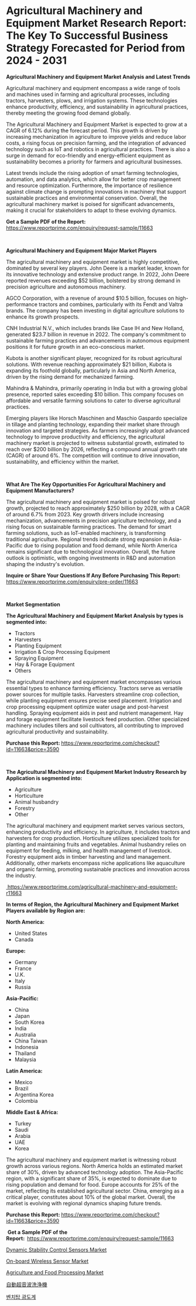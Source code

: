 <p><h1>Agricultural Machinery and Equipment Market Research Report: The Key To Successful Business Strategy Forecasted for Period from 2024 - 2031</h1></p><p><strong>Agricultural Machinery and Equipment Market Analysis and Latest Trends</strong></p>
<p><p>Agricultural machinery and equipment encompass a wide range of tools and machines used in farming and agricultural processes, including tractors, harvesters, plows, and irrigation systems. These technologies enhance productivity, efficiency, and sustainability in agricultural practices, thereby meeting the growing food demand globally.</p><p>The Agricultural Machinery and Equipment Market is expected to grow at a CAGR of 6.12% during the forecast period. This growth is driven by increasing mechanization in agriculture to improve yields and reduce labor costs, a rising focus on precision farming, and the integration of advanced technology such as IoT and robotics in agricultural practices. There is also a surge in demand for eco-friendly and energy-efficient equipment as sustainability becomes a priority for farmers and agricultural businesses.</p><p>Latest trends include the rising adoption of smart farming technologies, automation, and data analytics, which allow for better crop management and resource optimization. Furthermore, the importance of resilience against climate change is prompting innovations in machinery that support sustainable practices and environmental conservation. Overall, the agricultural machinery market is poised for significant advancements, making it crucial for stakeholders to adapt to these evolving dynamics.</p></p>
<p><strong>Get a Sample PDF of the Report:&nbsp;</strong> <a href="https://www.reportprime.com/enquiry/request-sample/11663">https://www.reportprime.com/enquiry/request-sample/11663</a></p>
<p>&nbsp;</p>
<p><strong>Agricultural Machinery and Equipment Major Market Players</strong></p>
<p><p>The agricultural machinery and equipment market is highly competitive, dominated by several key players. John Deere is a market leader, known for its innovative technology and extensive product range. In 2022, John Deere reported revenues exceeding $52 billion, bolstered by strong demand in precision agriculture and autonomous machinery. </p><p>AGCO Corporation, with a revenue of around $10.5 billion, focuses on high-performance tractors and combines, particularly with its Fendt and Valtra brands. The company has been investing in digital agriculture solutions to enhance its growth prospects.</p><p>CNH Industrial N.V., which includes brands like Case IH and New Holland, generated $23.7 billion in revenue in 2022. The company's commitment to sustainable farming practices and advancements in autonomous equipment positions it for future growth in an eco-conscious market.</p><p>Kubota is another significant player, recognized for its robust agricultural solutions. With revenue reaching approximately $21 billion, Kubota is expanding its foothold globally, particularly in Asia and North America, driven by the rising demand for mechanized farming.</p><p>Mahindra & Mahindra, primarily operating in India but with a growing global presence, reported sales exceeding $10 billion. This company focuses on affordable and versatile farming solutions to cater to diverse agricultural practices.</p><p>Emerging players like Horsch Maschinen and Maschio Gaspardo specialize in tillage and planting technology, expanding their market share through innovation and targeted strategies. As farmers increasingly adopt advanced technology to improve productivity and efficiency, the agricultural machinery market is projected to witness substantial growth, estimated to reach over $200 billion by 2026, reflecting a compound annual growth rate (CAGR) of around 6%. The competition will continue to drive innovation, sustainability, and efficiency within the market.</p></p>
<p>&nbsp;</p>
<p><strong>What Are The Key Opportunities For Agricultural Machinery and Equipment Manufacturers?</strong></p>
<p><p>The agricultural machinery and equipment market is poised for robust growth, projected to reach approximately $250 billion by 2028, with a CAGR of around 6.7% from 2023. Key growth drivers include increasing mechanization, advancements in precision agriculture technology, and a rising focus on sustainable farming practices. The demand for smart farming solutions, such as IoT-enabled machinery, is transforming traditional agriculture. Regional trends indicate strong expansion in Asia-Pacific due to rising population and food demand, while North America remains significant due to technological innovation. Overall, the future outlook is optimistic, with ongoing investments in R&D and automation shaping the industry's evolution.</p></p>
<p><strong>Inquire or Share Your Questions If Any Before Purchasing This Report:</strong> <a href="https://www.reportprime.com/enquiry/pre-order/11663">https://www.reportprime.com/enquiry/pre-order/11663</a></p>
<p>&nbsp;</p>
<p><strong>Market Segmentation</strong></p>
<p><strong>The Agricultural Machinery and Equipment Market Analysis by types is segmented into:</strong></p>
<p><ul><li>Tractors</li><li>Harvesters</li><li>Planting Equipment</li><li>Irrigation & Crop Processing Equipment</li><li>Spraying Equipment</li><li>Hay & Forage Equipment</li><li>Others</li></ul></p>
<p><p>The agricultural machinery and equipment market encompasses various essential types to enhance farming efficiency. Tractors serve as versatile power sources for multiple tasks. Harvesters streamline crop collection, while planting equipment ensures precise seed placement. Irrigation and crop processing equipment optimize water usage and post-harvest handling. Spraying equipment aids in pest and nutrient management. Hay and forage equipment facilitate livestock feed production. Other specialized machinery includes tillers and soil cultivators, all contributing to improved agricultural productivity and sustainability.</p></p>
<p><strong>Purchase this Report:&nbsp;</strong><a href="https://www.reportprime.com/checkout?id=11663&price=3590">https://www.reportprime.com/checkout?id=11663&price=3590</a></p>
<p>&nbsp;</p>
<p><strong>The Agricultural Machinery and Equipment Market Industry Research by Application is segmented into:</strong></p>
<p><ul><li>Agriculture</li><li>Horticulture</li><li>Animal husbandry</li><li>Forestry</li><li>Other</li></ul></p>
<p><p>The agricultural machinery and equipment market serves various sectors, enhancing productivity and efficiency. In agriculture, it includes tractors and harvesters for crop production. Horticulture utilizes specialized tools for planting and maintaining fruits and vegetables. Animal husbandry relies on equipment for feeding, milking, and health management of livestock. Forestry equipment aids in timber harvesting and land management. Additionally, other markets encompass niche applications like aquaculture and organic farming, promoting sustainable practices and innovation across the industry.</p></p>
<p><a href="https://www.reportprime.com/agricultural-machinery-and-equipment-r11663">&nbsp;https://www.reportprime.com/agricultural-machinery-and-equipment-r11663</a></p>
<p><strong>In terms of Region, the Agricultural Machinery and Equipment Market Players available by Region are:</strong></p>
<p>
    <p> <strong> North America: </strong>
        <ul>
            <li>United States</li>
            <li>Canada</li>
        </ul>
        </p> 
    <p> <strong> Europe: </strong>
        <ul>
            <li>Germany</li>
            <li>France</li>
            <li>U.K.</li>
            <li>Italy</li>
            <li>Russia</li>
        </ul>
        </p> 
    <p> <strong> Asia-Pacific: </strong>
        <ul>
            <li>China</li>
            <li>Japan</li>
            <li>South Korea</li>
            <li>India</li>
            <li>Australia</li>
            <li>China Taiwan</li>
            <li>Indonesia</li>
            <li>Thailand</li>
            <li>Malaysia</li>
        </ul>
        </p> 
    <p> <strong> Latin America: </strong>
        <ul>
            <li>Mexico</li>
            <li>Brazil</li>
            <li>Argentina Korea</li>
            <li>Colombia</li>
        </ul>
        </p> 
    <p> <strong> Middle East & Africa: </strong>
        <ul>
            <li>Turkey</li>
            <li>Saudi</li>
            <li>Arabia</li>
            <li>UAE</li>
            <li>Korea</li>
        </ul>
    </p>
    </p>
<p><p>The agricultural machinery and equipment market is witnessing robust growth across various regions. North America holds an estimated market share of 30%, driven by advanced technology adoption. The Asia-Pacific region, with a significant share of 35%, is expected to dominate due to rising population and demand for food. Europe accounts for 25% of the market, reflecting its established agricultural sector. China, emerging as a critical player, constitutes about 10% of the global market. Overall, the market is evolving with regional dynamics shaping future trends.</p></p>
<p><strong>Purchase this Report: </strong><a href="https://www.reportprime.com/checkout?id=11663&price=3590">https://www.reportprime.com/checkout?id=11663&price=3590</a></p>
<p>&nbsp;<strong>Get a Sample PDF of the Report:&nbsp;&nbsp;</strong><a href="https://www.reportprime.com/enquiry/request-sample/11663">https://www.reportprime.com/enquiry/request-sample/11663</a></p>
<p><strong></strong></p>
<p><p><a href="https://issuu.com/reportprime-2/docs/dynamic-stability-control-sensors-m_34a00c8d292f51">Dynamic Stability Control Sensors Market</a></p><p><a href="https://issuu.com/reportprime-2/docs/on-board-wireless-sensor-market-siz_d3dc9bcbdf72f5">On-board Wireless Sensor Market</a></p><p><a href="https://github.com/lylyparadise/Market-Research-Report-List-5/blob/main/agriculture-and-food-processing-market.md">Agriculture and Food Processing Market</a></p><p><a href="https://medium.com/@skylarreilly36/%E8%87%AA%E5%8B%95%E8%B6%85%E9%9F%B3%E6%B3%A2%E6%B4%97%E6%B5%84%E6%A9%9F%E3%81%AE%E5%B8%82%E5%A0%B4%E3%82%B7%E3%82%A7%E3%82%A2-%E3%82%B5%E3%82%A4%E3%82%BA-%E3%83%88%E3%83%AC%E3%83%B3%E3%83%89-%E7%94%A3%E6%A5%AD%E5%88%86%E6%9E%90%E3%83%AC%E3%83%9D%E3%83%BC%E3%83%88-%E5%BF%9C%E7%94%A8-%E5%8D%8A%E5%B0%8E%E4%BD%93-%E9%9B%BB%E5%AD%90%E6%A9%9F%E5%99%A8-%E6%A9%9F%E6%A2%B0-%E3%81%9D%E3%81%AE%E4%BB%96-%E3%82%BF%E3%82%A4%E3%83%97-%E3%82%B7%E3%83%B3%E3%82%B0%E3%83%AB%E3%82%B9%E3%83%AD%E3%83%83%E3%83%88-%E3%83%9E%E3%83%AB%E3%83%81%E3%82%B9%E3%83%AD%E3%83%83%E3%83%88-%E3%81%8A%E3%82%88%E3%81%B32024%E5%B9%B4%E3%81%8B%E3%82%892031%E5%B9%B4%E3%81%BE%E3%81%A7%E3%81%AE%E4%BA%88%E6%B8%AC-80bfd11b89b4">自動超音波洗浄機</a></p><p><a href="https://medium.com/@pwhkjukf5/%EB%B2%A4%EC%B9%98%ED%83%91-%ED%8F%AC%ED%86%A0%EB%AF%B8%ED%84%B0-%EC%82%B0%EC%97%85-%EC%A0%84%EB%A7%9D-%EC%8B%9C%EC%9E%A5-%EB%B3%80%ED%99%94%EC%99%80-%EC%A0%84%EB%9E%B5%EC%A0%81-%ED%95%84%EC%88%98-%EC%82%AC%ED%95%AD-2024-2031-b65111ddc026">벤치탑 광도계</a></p></p>